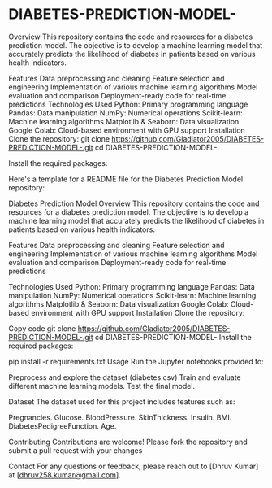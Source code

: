 # DIABETES-PREDICTION-MODEL-
Overview
This repository contains the code and resources for a diabetes prediction model. The objective is to develop a machine learning model that accurately predicts the likelihood of diabetes in patients based on various health indicators.

Features
Data preprocessing and cleaning
Feature selection and engineering
Implementation of various machine learning algorithms
Model evaluation and comparison
Deployment-ready code for real-time predictions
Technologies Used
Python: Primary programming language
Pandas: Data manipulation
NumPy: Numerical operations
Scikit-learn: Machine learning algorithms
Matplotlib & Seaborn: Data visualization
Google Colab: Cloud-based environment with GPU support
Installation
Clone the repository:      git clone https://github.com/Gladiator2005/DIABETES-PREDICTION-MODEL-.git
cd DIABETES-PREDICTION-MODEL-

Install the required packages:  



Here's a template for a README file for the Diabetes Prediction Model repository:

Diabetes Prediction Model
Overview
This repository contains the code and resources for a diabetes prediction model. The objective is to develop a machine learning model that accurately predicts the likelihood of diabetes in patients based on various health indicators.



Features
Data preprocessing and cleaning
Feature selection and engineering
Implementation of various machine learning algorithms
Model evaluation and comparison
Deployment-ready code for real-time predictions




Technologies Used
Python: Primary programming language
Pandas: Data manipulation
NumPy: Numerical operations
Scikit-learn: Machine learning algorithms
Matplotlib & Seaborn: Data visualization
Google Colab: Cloud-based environment with GPU support
Installation
Clone the repository:




Copy code
git clone https://github.com/Gladiator2005/DIABETES-PREDICTION-MODEL-.git
cd DIABETES-PREDICTION-MODEL-
Install the required packages:


pip install -r requirements.txt
Usage
Run the Jupyter notebooks provided to:

Preprocess and explore the dataset (diabetes.csv)
Train and evaluate different machine learning models.
Test the final model.


Dataset
The dataset used for this project includes features such as:

Pregnancies.
Glucose.
BloodPressure.
SkinThickness.
Insulin.
BMI.
DiabetesPedigreeFunction.
Age.


Contributing
Contributions are welcome! Please fork the repository and submit a pull request with your changes


Contact
For any questions or feedback, please reach out to [Dhruv Kumar] at [dhruv258.kumar@gmail.com].
